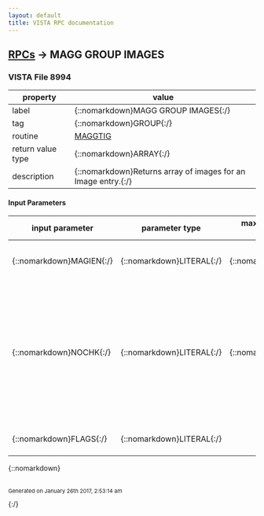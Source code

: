```yaml
---
layout: default
title: VISTA RPC documentation
---
```




## [RPCs](TableOfContent.md) &#8594; MAGG GROUP IMAGES 



### VISTA File 8994 


 property | value 
--- | --- 
 label | {::nomarkdown}MAGG GROUP IMAGES{:/}
 tag | {::nomarkdown}GROUP{:/}
 routine | [MAGGTIG](http://code.osehra.org/dox/Routine_MAGGTIG_source.html)
 return value type | {::nomarkdown}ARRAY{:/}
 description | {::nomarkdown}Returns array of images for an Image entry.{:/}

#### Input Parameters

| input parameter | parameter type | maximum data length | required | description | 
| --- | --- | --- | --- | --- | 
| {::nomarkdown}MAGIEN{:/} | {::nomarkdown}LITERAL{:/} | {::nomarkdown}30{:/} | {::nomarkdown}true{:/} | {::nomarkdown}Internal entry of Image entry in Image File ^MAG(2005,{:/} | 
| {::nomarkdown}NOCHK{:/} | {::nomarkdown}LITERAL{:/} | {::nomarkdown}4{:/} | {::nomarkdown}true{:/} | {::nomarkdown}If this flag is sent with a value of 1, then the QA check willnot be run.  Image Group Abs will be returned even if it is anImage Group of Questionable Integrity.This is used when deleting an Image, but the user needs to seethe abstracts that may have been blocked otherwise.Defaults to 0 (false){:/} | 
| {::nomarkdown}FLAGS{:/} | {::nomarkdown}LITERAL{:/} |  | {::nomarkdown}true{:/} | {::nomarkdown}Supported FLAGS\D\ - Include deleted images{:/} | 

{::nomarkdown} <br/><br/><p style="font-size: 11px">Generated on January 26th 2017, 2:53:14 am</p>{:/}